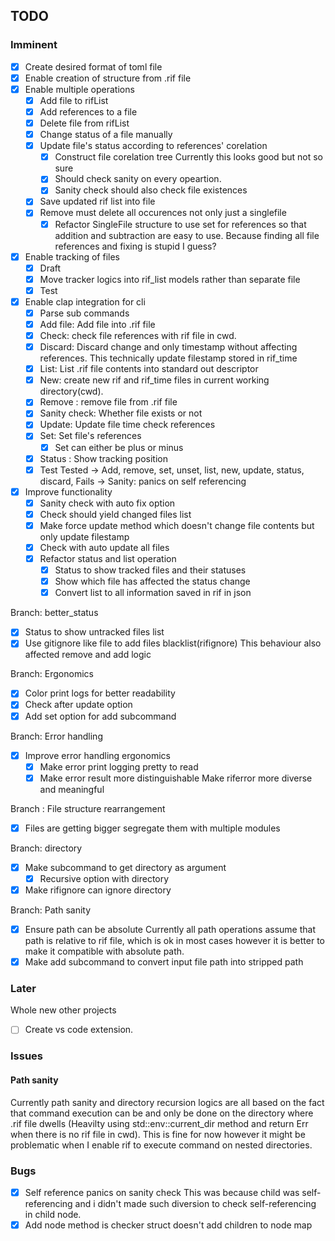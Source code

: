 ## TODO

### Imminent

* [x] Create desired format of toml file
* [x] Enable creation of structure from .rif file  
* [x] Enable multiple operations
	* [x] Add file to rifList
	* [x] Add references to a file
	* [x] Delete file from rifList
	* [x] Change status of a file manually
	* [x] Update file's status according to references' corelation
		* [x] Construct file corelation tree
		Currently this looks good but not so sure 
		* [x] Should check sanity on every opeartion.
		* [x] Sanity check should also check file existences
	* [x] Save updated rif list into file
	* [x] Remove must delete all occurences not only just a singlefile
		* [x] Refactor SingleFile structure to use set for references so that addition and subtraction are easy to use.
	Because finding all file references and fixing is stupid I guess?
* [x] Enable tracking of files
	* [x] Draft
	* [x] Move tracker logics into rif_list models rather than separate file
	* [x] Test 
* [x] Enable clap integration for cli
	* [x] Parse sub commands
     <!-- Add, Check, Discard, List, New, Remove, SanityCheck, Update, Set, Unset, Status -->
	* [x] Add file: Add file into .rif file
	* [x] Check: check file references with rif file in cwd.
	* [x] Discard: Discard change and only timestamp without affecting references.
	This technically update filestamp stored in rif_time
	* [x] List: List .rif file contents into standard out descriptor
	* [x] New: create new rif and rif_time files in current working directory(cwd).
	* [x] Remove : remove file from .rif file
	* [x] Sanity check: Whether file exists or not 
	* [x] Update: Update file time check references
	* [x] Set: Set file's references
		* [x] Set can either be plus or minus
	* [x] Status : Show tracking position
	* [x] Test 
	Tested -> Add, remove, set, unset, list, new, update, status, discard,
	Fails -> Sanity: panics on self referencing
* [x] Improve functionality
	* [x] Sanity check with auto fix option
	* [x] Check should yield changed files list
	* [x] Make force update method which doesn't change file contents but only update filestamp 
	* [x] Check with auto update all files
	* [x] Refactor status and list operation
		* [x] Status to show tracked files and their statuses
		* [x] Show which file has affected the status change
		* [x] Convert list to all information saved in rif in json

Branch: better_status
* [x] Status to show untracked files list
* [x] Use gitignore like file to add files blacklist(rifignore)
This behaviour also affected remove and add logic

Branch: Ergonomics
* [x] Color print logs for better readability
* [x] Check after update option
* [x] Add set option for add subcommand

Branch: Error handling
* [x] Improve error handling ergonomics
	* [x] Make error print logging pretty to read 
	* [x] Make error result more distinguishable
	Make riferror more diverse and meaningful

Branch : File structure rearrangement
* [x] Files are getting bigger segregate them with multiple modules

Branch: directory
* [x] Make subcommand to get directory as argument
	* [x] Recursive option with directory
* [x] Make rifignore can ignore directory

Branch: Path sanity
* [x] Ensure path can be absolute
Currently all path operations assume that path is relative to rif file, which is ok in most cases however it is better to make it compatible with absolute path.
* [x] Make add subcommand to convert input file path into stripped path

### Later

Whole new other projects
* [ ] Create vs code extension.


### Issues

#### Path sanity
Currently path sanity and directory recursion logics are all based on the fact that command execution can be and only be done on the directory where .rif file dwells (Heavilty using std::env::current_dir method and return Err when there is no rif file in cwd). This is fine for now however it might be problematic when I enable rif to execute command on nested directories.

### Bugs

* [x] Self reference panics on sanity check 
This was because child was self-referencing and i didn't made such diversion to check self-referencing in child node.
* [x] Add node method is checker struct doesn't add children to node map
